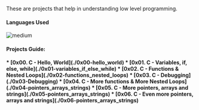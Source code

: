 These are projects that help in understanding low level programming.

<h4>Languages Used</h4>
<img alt="medium" src="https://img.shields.io/badge/C-00599C?&style=for-the-badge&logo=c&logoColor=white">

<h4>Projects Guide: <h4>
* [0x00. C - Hello, World](./0x00-hello_world)
* [0x01. C - Variables, if, else, while](./0x01-variables_if_else_while)
* [0x02. C - Functions & Nested Loops](./0x02-functions_nested_loops)
* [0x03. C - Debugging](./0x03-Debugging)
* [0x04. C - More functions & More Nested Loops](./0x04-pointers_arrays_strings)
* [0x05. C - More pointers, arrays and strings](./0x05-pointers_arrays_strings)
* [0x06. C - Even more pointers, arrays and strings](./0x06-pointers_arrays_strings)

